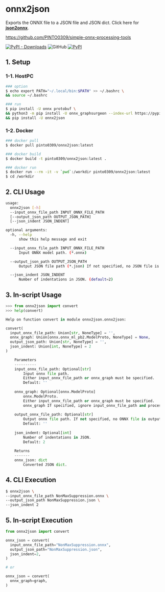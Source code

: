 # onnx2json
Exports the ONNX file to a JSON file and JSON dict. Click here for **[json2onnx](https://github.com/PINTO0309/json2onnx)**.  
  
https://github.com/PINTO0309/simple-onnx-processing-tools
  
[![PyPI - Downloads](https://img.shields.io/pypi/dm/onnx2json?color=2BAF2B&label=Downloads%EF%BC%8FInstalled)](https://pypistats.org/packages/onnx2json) ![GitHub](https://img.shields.io/github/license/PINTO0309/onnx2json?color=2BAF2B) [![PyPI](https://img.shields.io/pypi/v/onnx2json?color=2BAF2B)](https://pypi.org/project/onnx2json/)

## 1. Setup
### 1-1. HostPC
```bash
### option
$ echo export PATH="~/.local/bin:$PATH" >> ~/.bashrc \
&& source ~/.bashrc

### run
$ pip install -U onnx protobuf \
&& python3 -m pip install -U onnx_graphsurgeon --index-url https://pypi.ngc.nvidia.com \
&& pip install -U onnx2json
```
### 1-2. Docker
```bash
### docker pull
$ docker pull pinto0309/onnx2json:latest

### docker build
$ docker build -t pinto0309/onnx2json:latest .

### docker run
$ docker run --rm -it -v `pwd`:/workdir pinto0309/onnx2json:latest
$ cd /workdir
```

## 2. CLI Usage
```bash
usage:
  onnx2json [-h]
  --input_onnx_file_path INPUT_ONNX_FILE_PATH
  [--output_json_path OUTPUT_JSON_PATH]
  [--json_indent JSON_INDENT]

optional arguments:
  -h, --help
      show this help message and exit

  --input_onnx_file_path INPUT_ONNX_FILE_PATH
      Input ONNX model path. (*.onnx)

  --output_json_path OUTPUT_JSON_PATH
      Output JSON file path (*.json) If not specified, no JSON file is output.

  --json_indent JSON_INDENT
      Number of indentations in JSON. (default=2)
```

## 3. In-script Usage
```python
>>> from onnx2json import convert
>>> help(convert)

Help on function convert in module onnx2json.onnx2json:

convert(
  input_onnx_file_path: Union[str, NoneType] = '',
  onnx_graph: Union[onnx.onnx_ml_pb2.ModelProto, NoneType] = None,
  output_json_path: Union[str, NoneType] = '',
  json_indent: Union[int, NoneType] = 2
)

    Parameters
    ----------
    input_onnx_file_path: Optional[str]
        Input onnx file path.
        Either input_onnx_file_path or onnx_graph must be specified.
        Default: ''
    
    onnx_graph: Optional[onnx.ModelProto]
        onnx.ModelProto.
        Either input_onnx_file_path or onnx_graph must be specified.
        onnx_graph If specified, ignore input_onnx_file_path and process onnx_graph.
    
    output_onnx_file_path: Optional[str]
        Output onnx file path. If not specified, no ONNX file is output.
        Default: ''
    
    json_indent: Optional[int]
        Number of indentations in JSON.
        Default: 2
    
    Returns
    -------
    onnx_json: dict
        Converted JSON dict.
```

## 4. CLI Execution
```bash
$ onnx2json \
--input_onnx_file_path NonMaxSuppression.onnx \
--output_json_path NonMaxSuppression.json \
--json_indent 2
```

## 5. In-script Execution
```python
from onnx2json import convert

onnx_json = convert(
  input_onnx_file_path="NonMaxSuppression.onnx",
  output_json_path="NonMaxSuppression.json",
  json_indent=2,
)

# or

onnx_json = convert(
  onnx_graph=graph,
)
```
